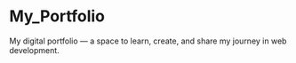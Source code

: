 # My_Portfolio
My digital portfolio — a space to learn, create, and share my journey in web development.
